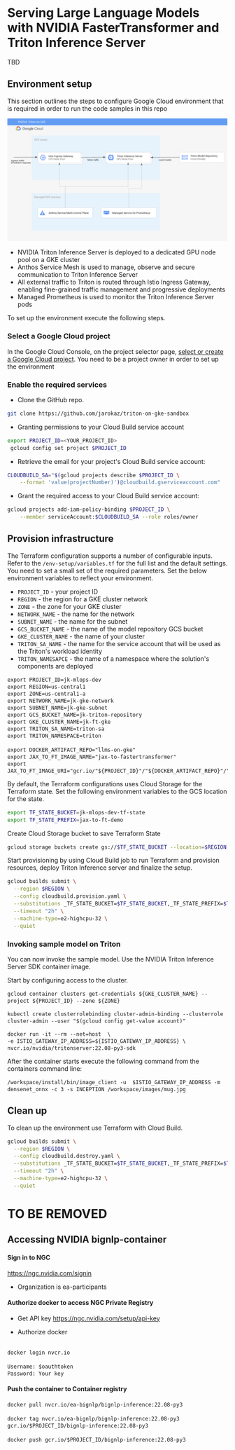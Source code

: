 
# Serving Large Language Models with NVIDIA FasterTransformer and Triton Inference Server

TBD


## Environment setup

This section outlines the steps to configure Google Cloud environment that is required in order to run the code samples in this repo


![arch](/images/env.png)

- NVIDIA Triton Inference Server is deployed to a dedicated GPU node pool on a GKE cluster
- Anthos Service Mesh is used to manage, observe and secure communication to Triton Inference Server
- All external traffic to Triton is routed through Istio Ingress Gateway, enabling fine-grained traffic management and progressive deployments
- Managed Prometheus is used to monitor the Triton Inference Server pods


To set up the environment execute the following steps.

### Select a Google Cloud project

In the Google Cloud Console, on the project selector page, [select or create a Google Cloud project](https://console.cloud.google.com/projectselector2/home/dashboard?_ga=2.77230869.1295546877.1635788229-285875547.1607983197&_gac=1.82770276.1635972813.Cj0KCQjw5oiMBhDtARIsAJi0qk2ZfY-XhuwG8p2raIfWLnuYahsUElT08GH1-tZa28e230L3XSfYewYaAlEMEALw_wcB). You need to be a project owner in order to set up the environment

### Enable the required services

- Clone the GitHub repo.

```bash
git clone https://github.com/jarokaz/triton-on-gke-sandbox
```

- Granting permissions to your Cloud Build service account

```bash
export PROJECT_ID=<YOUR_PROJECT_ID>
 gcloud config set project $PROJECT_ID
```

- Retrieve the email for your project's Cloud Build service account:
```bash
CLOUDBUILD_SA="$(gcloud projects describe $PROJECT_ID \
    --format 'value(projectNumber)')@cloudbuild.gserviceaccount.com"
```

- Grant the required access to your Cloud Build service account:
```bash
gcloud projects add-iam-policy-binding $PROJECT_ID \
    --member serviceAccount:$CLOUDBUILD_SA --role roles/owner
```

## Provision infrastructure

The Terraform configuration supports a number of configurable inputs. Refer to the `/env-setup/variables.tf` for the full list and the default settings. You need to set a small set of the required parameters. Set the below environment variables to reflect your environment.

- `PROJECT_ID` - your project ID
- `REGION` - the region for a GKE cluster network
- `ZONE` - the zone for your GKE cluster
- `NETWORK_NAME` - the name for the network
- `SUBNET_NAME` - the name for the subnet
- `GCS_BUCKET_NAME` - the name of the model repository GCS bucket
- `GKE_CLUSTER_NAME` - the name of your cluster
- `TRITON_SA_NAME` - the name for the service account that will be used as the Triton's workload identity
- `TRITON_NAMESAPCE` - the name of a namespace where the solution's components are deployed


```
export PROJECT_ID=jk-mlops-dev
export REGION=us-central1
export ZONE=us-central1-a
export NETWORK_NAME=jk-gke-network
export SUBNET_NAME=jk-gke-subnet
export GCS_BUCKET_NAME=jk-triton-repository
export GKE_CLUSTER_NAME=jk-ft-gke
export TRITON_SA_NAME=triton-sa
export TRITON_NAMESPACE=triton

export DOCKER_ARTIFACT_REPO="llms-on-gke"
export JAX_TO_FT_IMAGE_NAME="jax-to-fastertransformer"
export JAX_TO_FT_IMAGE_URI="gcr.io/"${PROJECT_ID}"/"${DOCKER_ARTIFACT_REPO}"/"${JAX_TO_FT_IMAGE_NAME}
```

By default, the Terraform configurations uses Cloud Storage for the Terraform state. Set the following environment variables to the GCS location for the state.

```bash
export TF_STATE_BUCKET=jk-mlops-dev-tf-state
export TF_STATE_PREFIX=jax-to-ft-demo 
```

Create Cloud Storage bucket to save Terraform State
```bash
gcloud storage buckets create gs://$TF_STATE_BUCKET --location=$REGION
```

Start provisioning by using Cloud Build job to run Terraform and provision resources, deploy Triton Inference server and finalize the setup.

```bash
gcloud builds submit \
  --region $REGION \
  --config cloudbuild.provision.yaml \
  --substitutions _TF_STATE_BUCKET=$TF_STATE_BUCKET,_TF_STATE_PREFIX=$TF_STATE_PREFIX,_REGION=$REGION,_ZONE=$ZONE,_NETWORK_NAME=$NETWORK_NAME,_SUBNET_NAME=$SUBNET_NAME,_GCS_BUCKET_NAME=$GCS_BUCKET_NAME,_GKE_CLUSTER_NAME=$GKE_CLUSTER_NAME,_TRITON_SA_NAME=$TRITON_SA_NAME,_TRITON_NAMESPACE=$TRITON_NAMESPACE,_DOCKERNAME=$JAX_TO_FT_IMAGE_NAME,_JAX_TO_FT_IMAGE_URI=$JAX_TO_FT_IMAGE_URI,_FT_CONVERTER_PATH=$FT_CONVERTER_PATH \
  --timeout "2h" \
  --machine-type=e2-highcpu-32 \
  --quiet
```

### Invoking sample model on Triton

You can now invoke the sample model. Use the NVIDIA Triton Inference Server SDK container image.

Start by configuring access to the cluster.


```
gcloud container clusters get-credentials ${GKE_CLUSTER_NAME} --project ${PROJECT_ID} --zone ${ZONE} 
```

```
kubectl create clusterrolebinding cluster-admin-binding --clusterrole cluster-admin --user "$(gcloud config get-value account)"
```


```
docker run -it --rm --net=host  \
-e ISTIO_GATEWAY_IP_ADDRESS=${ISTIO_GATEWAY_IP_ADDRESS} \
nvcr.io/nvidia/tritonserver:22.08-py3-sdk
```

After the container starts execute the following command from the containers command line:

```
/workspace/install/bin/image_client -u  $ISTIO_GATEWAY_IP_ADDRESS -m densenet_onnx -c 3 -s INCEPTION /workspace/images/mug.jpg
```

## Clean up


To clean up the environment use Terraform with Cloud Build.


```bash
gcloud builds submit \
  --region $REGION \
  --config cloudbuild.destroy.yaml \
  --substitutions _TF_STATE_BUCKET=$TF_STATE_BUCKET,_TF_STATE_PREFIX=$TF_STATE_PREFIX,_REGION=$REGION,_ZONE=$ZONE,_NETWORK_NAME=$NETWORK_NAME,_SUBNET_NAME=$SUBNET_NAME,_GCS_BUCKET_NAME=$GCS_BUCKET_NAME,_GKE_CLUSTER_NAME=$GKE_CLUSTER_NAME,_TRITON_SA_NAME=$TRITON_SA_NAME,_TRITON_NAMESPACE=$TRITON_NAMESPACE \
  --timeout "2h" \
  --machine-type=e2-highcpu-32 \
  --quiet
```

# TO BE REMOVED


## Accessing NVIDIA bignlp-container

#### Sign in to NGC

https://ngc.nvidia.com/signin

- Organization is ea-participants

#### Authorize docker to access NGC Private Registry

- Get API key
https://ngc.nvidia.com/setup/api-key 

- Authorize docker

```

docker login nvcr.io

Username: $oauthtoken
Password: Your key

```

#### Push the container to Container registry 

```
docker pull nvcr.io/ea-bignlp/bignlp-inference:22.08-py3

docker tag nvcr.io/ea-bignlp/bignlp-inference:22.08-py3 gcr.io/$PROJECT_ID/bignlp-inference:22.08-py3

docker push gcr.io/$PROJECT_ID/bignlp-inference:22.08-py3
```




